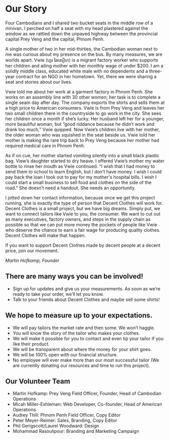 # Our Story

Four Cambodians and I shared two bucket seats in the middle row of a minivan. I perched on half a seat with my head plastered against the window as we rattled down the unpaved highway between the provincial capital Prey Veng and the capital, Phnom Penh. 

A single mother of two in her mid-thirties, the Cambodian woman next to me was curious about my presence on the bus. By many measures, we are worlds apart.  Vwie (ហួរ ឆៃលៀហ) is a migrant factory worker who supports her children and ailing mother with her monthly wage of under $200. I am a solidly middle class, educated white male with no dependents and a three-year contract for an NGO in her hometown. Yet, there we were sharing a seat and stories about our lives. 

Vwie told me about her work at a garment factory in Phnom Penh. She works on an assembly line with 30 other women; her task is to complete a single seam day after day. The company exports the shirts and sells them at a high price to American consumers. Vwie is from Prey Veng and leaves her two small children there in the countryside to go work in the city. She sees her children once a month if she’s lucky. Her husband left her for a younger, more beautiful woman, but “good riddance because he didn’t work and drank too much,” Vwie quipped. Now Vwie’s  children live with her mother, the older woman who was squished in the seat beside us. Vwie told her mother is  making the rare trip back to Prey Veng because her mother had required medical care in Phnom Penh.

As if on cue, her mother started vomiting silently into a small black plastic bag. View’s daughter started to dry heave. I offered Vwie’s mother my water bottle to rinse her mouth as Vwie continued. “I wish that I had money to send them to school to learn English, but I don’t have money. I wish I could pay back the loan I took out to pay for my mother's hospital bills. I wish I could start a small business to sell food and clothes on the side of the road.” She doesn’t need a handout. She needs an opportunity. 

I jotted down her contact information, because once we get this project running, she is exactly the type of person that Decent Clothes will work for. Decent Clothes is a small project, but we have big dreams. Simply put, we want to connect tailors like Vwie to you, the consumer. We want to cut out as many executives, factory owners, and steps in the supply chain as possible so that we can put more money the pockets of people like Vwie who deserve the chance to earn a fair wage for producing quality clothes. Decent Clothes will make that happen. 

If you want to support Decent Clothes made by decent people at a decent price, join our movement. 

_Martin Hofkamp, Founder_

## There are many ways you can be involved!

- Sign up for updates and give us your measurements. As soon as we’re ready to take your order, we’ll let you know. 
- Talk to your friends about Decent Clothes and maybe sell some shirts!

## We hope to measure up to your expectations.

- We will pay tailors the market rate and then some. We won’t haggle. 
- You will know the story of the tailor who makes your clothes.
- We will make it possible for you to contact and even tip your tailor if you like their product. 
- We will be transparent about where the money for your shirt goes. 
- We will be 100% open with our financial structure.  
- No employee will ever make more than our most successful tailor (We are currently donating our resources and time to run this project). 


## Our Volunteer Team

- Martin Hofkamp: Prey Veng Field Officer, Founder, Head of Cambodian Operations
- Micah Miller-Eshleman: Web Developer, Co-founder, Head of American Operations
- Audrey Thill: Phnom Penh Field Officer, Copy Editor
- Peter Meyer-Reimer: Sales, Branding,  Copy Editor
- Phil Gerigscott/Laurel Woodward: Design
- Mohammad Rasoulipour: Branding and Marketing Campaign
